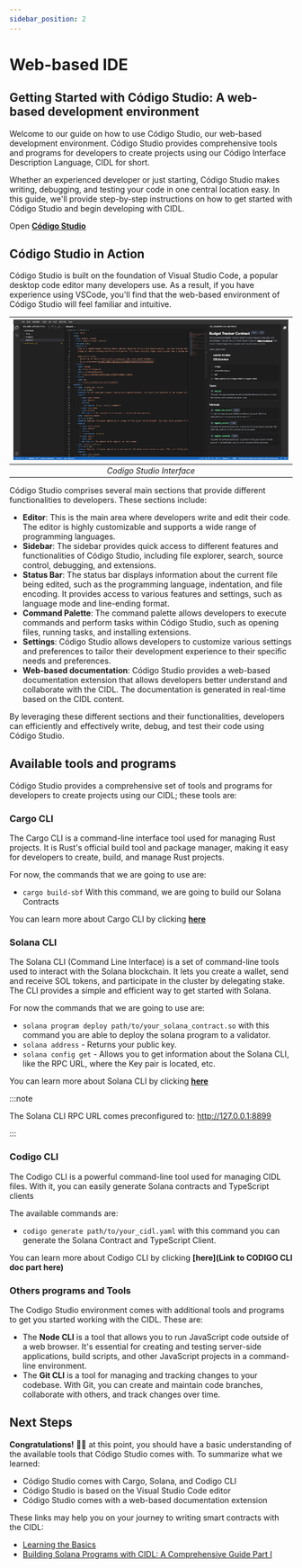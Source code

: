 ```yaml
---
sidebar_position: 2
---
```


# Web-based IDE

## Getting Started with Código Studio: A web-based development environment
Welcome to our guide on how to use Código Studio, our web-based development environment. Código Studio provides comprehensive tools and programs for developers to create projects using our Código Interface Description Language, CIDL for short.

Whether an experienced developer or just starting, Código Studio makes writing, debugging, and testing your code in one central location easy. In this guide, we'll provide step-by-step instructions on how to get started with Código Studio and begin developing with CIDL.

Open **[Código Studio](https://studio.codigo.ai)**

## Código Studio in Action
Código Studio is built on the foundation of Visual Studio Code, a popular desktop code editor many developers use. As a result, if you have experience using VSCode, you'll find that the web-based environment of Código Studio will feel familiar and intuitive.

| ![Codigo Studio](../../static/img/Codigo-Studio.png) |
| :-------------------------------------------------: |
|                 *Codigo Studio Interface*           |

Código Studio comprises several main sections that provide different functionalities to developers. These sections include:
- **Editor**: This is the main area where developers write and edit their code. The editor is highly customizable and supports a wide range of programming languages.
- **Sidebar**: The sidebar provides quick access to different features and functionalities of Código Studio, including file explorer, search, source control, debugging, and extensions.
- **Status Bar**: The status bar displays information about the current file being edited, such as the programming language, indentation, and file encoding. It provides access to various features and settings, such as language mode and line-ending format.
- **Command Palette**: The command palette allows developers to execute commands and perform tasks within Código Studio, such as opening files, running tasks, and installing extensions.
- **Settings**: Código Studio allows developers to customize various settings and preferences to tailor their development experience to their specific needs and preferences.
- **Web-based documentation**: Código Studio provides a web-based documentation extension that allows developers better understand and collaborate with the CIDL. The documentation is generated in real-time based on the CIDL content.

By leveraging these different sections and their functionalities, developers can efficiently and effectively write, debug, and test their code using Código Studio.

## Available tools and programs
Código Studio provides a comprehensive set of tools and programs for developers to create projects using our CIDL; these tools are:

### Cargo CLI
The Cargo CLI is a command-line interface tool used for managing Rust projects. It is Rust's official build tool and package manager, making it easy for developers to create, build, and manage Rust projects.

For now, the commands that we are going to use are:

- `cargo build-sbf` With this command, we are going to build our Solana Contracts

You can learn more about Cargo CLI by clicking **[here](https://doc.rust-lang.org/cargo/commands/index.html)**

### Solana CLI

The Solana CLI (Command Line Interface) is a set of command-line tools used to interact with the Solana blockchain. It lets you create a wallet, send and receive SOL tokens, and participate in the cluster by delegating stake. The CLI provides a simple and efficient way to get started with Solana.

For now the commands that we are going to use are:

- `solana program deploy path/to/your_solana_contract.so` with this command you are able to deploy the solana program to a validator.
- `solana address` - Returns your public key.
- `solana config get` - Allows you to get information about the Solana CLI, like the RPC URL, where the Key pair is located, etc.

You can learn more about Solana CLI by clicking **[here](https://docs.solana.com/cli/conventions)**

:::note

The Solana CLI RPC URL comes preconfigured to: http://127.0.0.1:8899

:::

### Codigo CLI

The Codigo CLI is a powerful command-line tool used for managing CIDL files. With it, you can easily generate Solana contracts and TypeScript clients

The available commands are:

- `codigo generate path/to/your_cidl.yaml` with this command you can generate the Solana Contract and TypeScript Client. 

You can learn more about Codigo CLI by clicking **[here](Link to CODIGO CLI doc part here)**

### Others programs and Tools

The Codigo Studio environment comes with additional tools and programs to get you started working with the CIDL. These are:

- The **Node CLI** is a tool that allows you to run JavaScript code outside of a web browser. It's essential for creating and testing server-side applications, build scripts, and other JavaScript projects in a command-line environment.
- The **Git CLI** is a tool for managing and tracking changes to your codebase. With Git, you can create and maintain code branches, collaborate with others, and track changes over time.

## Next Steps

**Congratulations!** 🎉👏 at this point, you should have a basic understanding of the available tools that Código Studio comes with. To summarize what we learned:

- Código Studio comes with Cargo, Solana, and Codigo CLI
- Código Studio is based on the Visual Studio Code editor
- Código Studio comes with a web-based documentation extension 

These links may help you on your journey to writing smart contracts with the CIDL:

- [Learning the Basics](linktobeadded)
- [Building Solana Programs with CIDL: A Comprehensive Guide Part I](linktobeadded)
